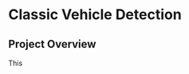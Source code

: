 # Classic Vehicle Detection

## Project Overview

This
<!--stackedit_data:
eyJoaXN0b3J5IjpbOTMwNDYzNTA5XX0=
-->